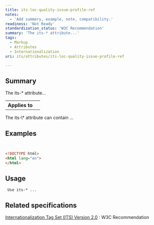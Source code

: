 ```yaml
---
title: its-loc-quality-issue-profile-ref
notes:
  - 'Add summery, example, note, compatibility.'
readiness: 'Not Ready'
standardization_status: 'W3C Recommendation'
summary: 'The its-* attribute...'
tags:
  - Markup
  - Attributes
  - Internationalization
uri: its/attributes/its-loc-quality-issue-profile-ref

---
```

## <span>Summary</span>

The its-\* attribute...

<table class="wikitable">
<tr>
<th>
Applies to

</th>
<td>
<http://docs.webplatform.org/wiki/dom/HTMLElement>

</td>
</tr>
</table>
The its-\* attribute can contain ...

## <span>Examples</span>

``` html


<!DOCTYPE html>
<html lang="en">
</html>
```

</pre>

## <span>Usage</span>

     Use its-* ...

## <span>Related specifications</span>

[Internationalization Tag Set (ITS) Version 2.0](http://www.w3.org/TR/its20/)
:   W3C Recommendation
